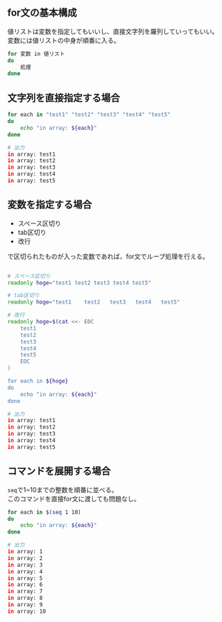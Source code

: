 ## for文の基本構成
値リストは変数を指定してもいいし、直接文字列を羅列していってもいい。  
変数には値リストの中身が順番に入る。
```bash
for 変数 in 値リスト
do 
	処理
done
```

## 文字列を直接指定する場合
```bash
for each in "test1" "test2" "test3" "test4" "test5"
do 
	echo "in array: ${each}"
done
```
```bash
# 出力
in array: test1
in array: test2
in array: test3
in array: test4
in array: test5
```
## 変数を指定する場合
* スペース区切り
* tab区切り
* 改行

で区切られたものが入った変数であれば、for文でループ処理を行える。
```bash

# スペース区切り
readonly hoge="test1 test2 test3 test4 test5"

# tab区切り
readonly hoge="test1	test2	test3	test4	test5"

# 改行
readonly hoge=$(cat <<- EOC
	test1
	test2
	test3
	test4
	test5
	EOC
)

for each in ${hoge}
do
	echo "in array: ${each}"
done
```
```bash
# 出力
in array: test1
in array: test2
in array: test3
in array: test4
in array: test5
```


## コマンドを展開する場合
`seq`で1~10までの整数を順番に並べる。  
このコマンドを直接for文に渡しても問題なし。
```bash
for each in $(seq 1 10)
do
	echo "in array: ${each}"
done
```

```bash
# 出力
in array: 1
in array: 2
in array: 3
in array: 4
in array: 5
in array: 6
in array: 7
in array: 8
in array: 9
in array: 10
```